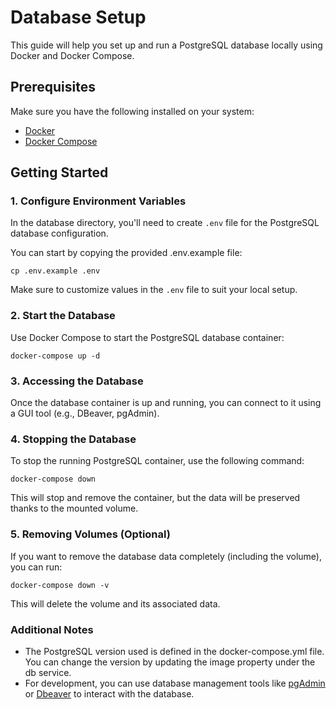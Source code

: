 # Database Setup

This guide will help you set up and run a PostgreSQL database locally using Docker and Docker Compose.

## Prerequisites

Make sure you have the following installed on your system:

- [Docker](https://www.docker.com/get-started)
- [Docker Compose](https://docs.docker.com/compose/install/)

## Getting Started

### 1. Configure Environment Variables

In the database directory, you'll need to create `.env` file for the PostgreSQL database configuration.

You can start by copying the provided .env.example file:
```
cp .env.example .env
```

Make sure to customize values in the `.env` file to suit your local setup.

### 2. Start the Database

Use Docker Compose to start the PostgreSQL database container:
```
docker-compose up -d
```

### 3. Accessing the Database
Once the database container is up and running, you can connect to it using a GUI tool (e.g., DBeaver, pgAdmin).

### 4. Stopping the Database
To stop the running PostgreSQL container, use the following command:
```
docker-compose down
```
This will stop and remove the container, but the data will be preserved thanks to the mounted volume.

### 5. Removing Volumes (Optional)
If you want to remove the database data completely (including the volume), you can run:
```
docker-compose down -v
```
This will delete the volume and its associated data.

### Additional Notes
* The PostgreSQL version used is defined in the docker-compose.yml file. You can change the version by updating the image property under the db service.
* For development, you can use database management tools like [pgAdmin](https://www.pgadmin.org) or [Dbeaver](https://dbeaver.io) to interact with the database.
